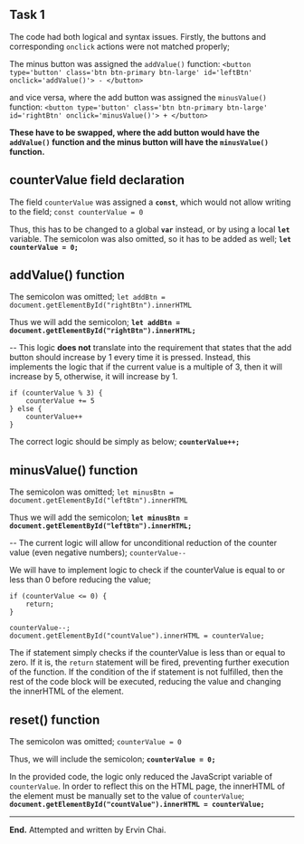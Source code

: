 **Task 1**
---

The code had both logical and syntax issues. Firstly, the buttons and corresponding `onclick` actions were not matched properly;

The minus button was assigned the `addValue()` function:
`<button type='button' class='btn btn-primary btn-large' id='leftBtn' onclick='addValue()'> - </button>`

and vice versa, where the add button was assigned the `minusValue()` function:
`<button type='button' class='btn btn-primary btn-large' id='rightBtn' onclick='minusValue()'> + </button>`

**These have to be swapped, where the add button would have the `addValue()` function and the minus button will have the `minusValue()` function.**


counterValue field declaration
---
The field `counterValue` was assigned a **`const`**, which would not allow writing to the field;
`const counterValue = 0`

Thus, this has to be changed to a global **`var`** instead, or by using a local **`let`** variable. The semicolon was also omitted, so it has to be added as well;
**`let counterValue = 0;`**


addValue() function
---
The semicolon was omitted;
`let addBtn = document.getElementById("rightBtn").innerHTML`

Thus we will add the semicolon;
**`let addBtn = document.getElementById("rightBtn").innerHTML;`**

--
This logic **does not** translate into the requirement that states that the add button should increase by 1 every time it is pressed. Instead, this implements the logic that if the current value is a multiple of 3, then it will increase by 5, otherwise, it will increase by 1.
```
if (counterValue % 3) {
    counterValue += 5
} else {
    counterValue++
}
```

The correct logic should be simply as below;
**``counterValue++;``**


minusValue() function
---
The semicolon was omitted;
`let minusBtn = document.getElementById("leftBtn").innerHTML`

Thus we will add the semicolon;
**`let minusBtn = document.getElementById("leftBtn").innerHTML;`**

--
The current logic will allow for unconditional reduction of the counter value (even negative numbers);
`counterValue--`

We will have to implement logic to check if the counterValue is equal to or less than 0 before reducing the value;
```
if (counterValue <= 0) {
	return;
}

counterValue--;
document.getElementById("countValue").innerHTML = counterValue;
 ```
 The if statement simply checks if the counterValue is less than or equal to zero. If it is, the `return` statement will be fired, preventing further execution of the function. If the condition of the if statement is not fulfilled, then the rest of the code block will be executed, reducing the value and changing the innerHTML of the element.


reset() function
---
The semicolon was omitted;
`counterValue = 0`

Thus, we will include the semicolon;
**`counterValue = 0;`**

In the provided code, the logic only reduced the JavaScript variable of `counterValue`. In order to reflect this on the HTML page, the innerHTML of the element must be manually set to the value of `counterValue`;
**`document.getElementById("countValue").innerHTML = counterValue;`**


---

**End.** Attempted and written by Ervin Chai.
